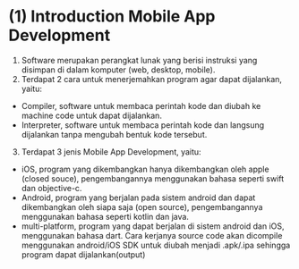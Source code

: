 # (1) Introduction Mobile App Development

1. Software merupakan perangkat lunak yang berisi instruksi yang disimpan di dalam komputer (web, desktop, mobile).
2. Terdapat 2 cara untuk menerjemahkan program agar dapat dijalankan, yaitu:
- Compiler, software untuk membaca perintah kode dan diubah ke machine code untuk dapat dijalankan.
- Interpreter, software untuk membaca perintah kode dan langsung dijalankan tanpa mengubah bentuk kode tersebut.
3. Terdapat 3 jenis Mobile App Development, yaitu:
- iOS, program yang dikembangkan hanya dikembangkan oleh apple (closed souce), pengembangannya menggunakan bahasa seperti swift dan objective-c.
- Android, program yang berjalan pada sistem android dan dapat dikembangkan oleh siapa saja (open source), pengembangannya menggunakan bahasa seperti kotlin dan java.
- multi-platform, program yang dapat berjalan di sistem android dan iOS, menggunakan bahasa dart. Cara kerjanya source code akan dicompile menggunakan android/iOS SDK untuk diubah menjadi .apk/.ipa sehingga program dapat dijalankan(output)
